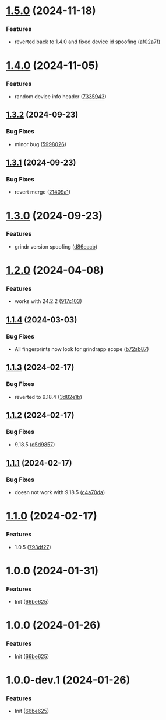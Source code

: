 # [1.5.0](https://github.com/Slenderman00/revanced-patches-grindr/compare/v1.4.0...v1.5.0) (2024-11-18)


### Features

* reverted back to 1.4.0 and fixed device id spoofing ([af02a7f](https://github.com/Slenderman00/revanced-patches-grindr/commit/af02a7f862f26da85023181cfec7282a2f154c7a))

# [1.4.0](https://github.com/Slenderman00/revanced-patches-grindr/compare/v1.3.2...v1.4.0) (2024-11-05)


### Features

* random device info header ([7335943](https://github.com/Slenderman00/revanced-patches-grindr/commit/73359430ad5fcbe21048c5a531533b61b1650e33))

## [1.3.2](https://github.com/Slenderman00/revanced-patches-grindr/compare/v1.3.1...v1.3.2) (2024-09-23)


### Bug Fixes

* minor bug ([5998026](https://github.com/Slenderman00/revanced-patches-grindr/commit/5998026498c59c765a42c96f46c94f6ab9a92aff))

## [1.3.1](https://github.com/Slenderman00/revanced-patches-grindr/compare/v1.3.0...v1.3.1) (2024-09-23)


### Bug Fixes

* revert merge ([21409a1](https://github.com/Slenderman00/revanced-patches-grindr/commit/21409a1a2b9e811447cb9904722d32a1378b1f2a))

# [1.3.0](https://github.com/Slenderman00/revanced-patches-grindr/compare/v1.2.0...v1.3.0) (2024-09-23)


### Features

* grindr version spoofing ([d86eacb](https://github.com/Slenderman00/revanced-patches-grindr/commit/d86eacbe0083b09b97586dbfbf021fd33bcab4c1))

# [1.2.0](https://github.com/Slenderman00/revanced-patches-grindr/compare/v1.1.4...v1.2.0) (2024-04-08)


### Features

* works with 24.2.2 ([917c103](https://github.com/Slenderman00/revanced-patches-grindr/commit/917c103be32acfe4b9315d30d6e52d51b916d693))

## [1.1.4](https://github.com/Slenderman00/revanced-patches-grindr/compare/v1.1.3...v1.1.4) (2024-03-03)


### Bug Fixes

* All fingerprints now look for grindrapp scope ([b72ab87](https://github.com/Slenderman00/revanced-patches-grindr/commit/b72ab87cd891874d077758df5edcb633d742a46f))

## [1.1.3](https://github.com/Slenderman00/revanced-patches-grindr/compare/v1.1.2...v1.1.3) (2024-02-17)


### Bug Fixes

* reverted to 9.18.4 ([3d82e1b](https://github.com/Slenderman00/revanced-patches-grindr/commit/3d82e1bf4001a748c3737672494c60559850a553))

## [1.1.2](https://github.com/Slenderman00/revanced-patches-grindr/compare/v1.1.1...v1.1.2) (2024-02-17)


### Bug Fixes

* 9.18.5 ([d5d9857](https://github.com/Slenderman00/revanced-patches-grindr/commit/d5d985737817c969a28fdb5bf90aed61bc2a6578))

## [1.1.1](https://github.com/Slenderman00/revanced-patches-grindr/compare/v1.1.0...v1.1.1) (2024-02-17)


### Bug Fixes

* doesn not work with 9.18.5 ([c4a70da](https://github.com/Slenderman00/revanced-patches-grindr/commit/c4a70da652fc2d92c98aa6adb962c9184576b4f6))

# [1.1.0](https://github.com/Slenderman00/revanced-patches-grindr/compare/v1.0.0...v1.1.0) (2024-02-17)


### Features

* 1.0.5 ([793df27](https://github.com/Slenderman00/revanced-patches-grindr/commit/793df27b95a6ca3e0c17c7ecf0c9881132b5ed75))

# 1.0.0 (2024-01-31)


### Features

* Init ([66be625](https://github.com/Slenderman00/revanced-patches-grindr/commit/66be625f25ee2d678dac62a5bf4daa631284f8f6))

# 1.0.0 (2024-01-26)


### Features

* Init ([66be625](https://github.com/ReVanced/revanced-patches-template/commit/66be625f25ee2d678dac62a5bf4daa631284f8f6))

# 1.0.0-dev.1 (2024-01-26)


### Features

* Init ([66be625](https://github.com/ReVanced/revanced-patches-template/commit/66be625f25ee2d678dac62a5bf4daa631284f8f6))

